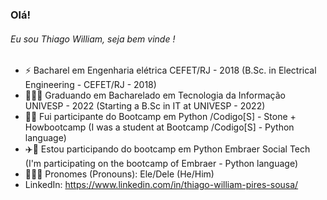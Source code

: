 ### Olá! 

<h6> Eu sou Thiago William, seja bem vinde ! </h6>

- ⚡ Bacharel em Engenharia elétrica CEFET/RJ - 2018 (B.Sc. in Electrical Engineering - CEFET/RJ - 2018)
- 👨🏾‍💻 Graduando em Bacharelado em Tecnologia da Informação UNIVESP - 2022 (Starting a B.Sc in IT at UNIVESP - 2022)
- 🚀💚 Fui participante do Bootcamp em Python /Codigo[S] - Stone + Howbootcamp (I was a student at Bootcamp /Codigo[S] - Python language)
- ✈️🐍 Estou participando do bootcamp em Python Embraer Social Tech (I'm participating on the bootcamp of Embraer - Python language)
- 👨🏾‍🦱 Pronomes (Pronouns): Ele/Dele (He/Him)
- LinkedIn: https://www.linkedin.com/in/thiago-william-pires-sousa/
